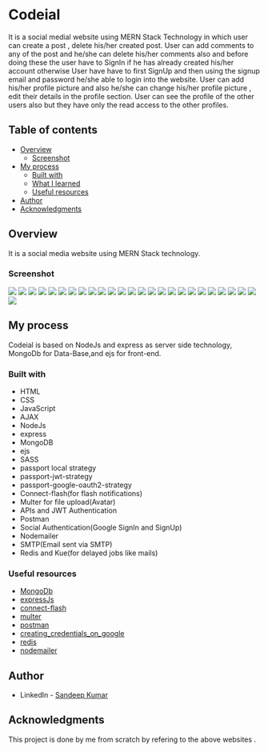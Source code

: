 # Codeial

It is a social medial website using MERN Stack Technology in which user can create a post , delete his/her created post. User can add comments to any of the post and he/she can delete his/her comments also and before doing these the user have to SignIn if he has already created his/her account otherwise User have have to first SignUp and then using the signup email and password he/she able to login into the website. User can add his/her profile picture and also he/she can change his/her profile picture , edit their details in the profile section. User can see the profile of the other users also but they have only the read access to the other profiles.


## Table of contents

- [Overview](#overview)
  - [Screenshot](#screenshot)
- [My process](#my-process)
  - [Built with](#built-with)
  - [What I learned](#what-i-learned)
  - [Useful resources](#useful-resources)
- [Author](#author)
- [Acknowledgments](#acknowledgments)

## Overview

It is a social media website using MERN Stack technology.

### Screenshot

![](/assets/images/image1.png)
![](/assets/images/image2.png)
![](/assets/images/image3.png)
![](/assets/images/image4.png)
![](/assets/images/image5.png)
![](/assets/images/image6.png)
![](/assets/images/image7.png)
![](/assets/images/image8.png)
![](/assets/images/image9.png)
![](/assets/images/image10.png)
![](/assets/images/image11.png)
![](/assets/images/image12.png)
![](/assets/images/image13.png)
![](/assets/images/image14.png)
![](/assets/images/image15.png)
![](/assets/images/image16.png)
![](/assets/images/image17.png)
![](/assets/images/image18.png)
![](/assets/images/image19.png)
![](/assets/images/image20.png)
![](/assets/images/image21.png)
![](/assets/images/image22.png)
![](/assets/images/image23.png)
![](/assets/images/image24.png)
![](/assets/images/image25.png)
![](/assets/images/image26.png)



## My process

Codeial is based on NodeJs and express as server side technology, MongoDb for Data-Base,and ejs for front-end.

### Built with

- HTML
- CSS
- JavaScript
- AJAX
- NodeJs
- express
- MongoDB
- ejs
- SASS
- passport local strategy
- passport-jwt-strategy
- passport-google-oauth2-strategy
- Connect-flash(for flash notifications)
- Multer for file upload(Avatar)
- APIs and JWT Authentication
- Postman
- Social Authentication(Google SignIn and SignUp)
- Nodemailer
- SMTP(Email sent via SMTP)
- Redis and Kue(for delayed jobs like mails)

### Useful resources

- [MongoDb](https://mongoosejs.com/)
- [expressJs](https://expressjs.com/)
- [connect-flash](https://www.npmjs.com/package/connect-flash)
- [multer](https://www.npmjs.com/package/multer)
- [postman](https://www.postman.com/downloads/)
- [creating_credentials_on_google](https://console.cloud.google.com/apis/dashboard)
- [redis](https://github.com/MicrosoftArchive/redis/releases)
- [nodemailer](https://nodemailer.com/about/)

## Author

- LinkedIn - [Sandeep Kumar](https://www.linkedin.com/in/sandeepkumar2000/)


## Acknowledgments

This project is done by me from scratch by refering to the above websites .
